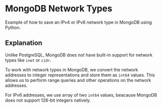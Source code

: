 # MongoDB Network Types

Example of how to save an IPv4 or IPv6 network type in MongoDB using Python.

## Explanation

Unlike PostgreSQL, MongoDB does not have built-in support for network types like `inet` or `cidr`.

To work with network types in MongoDB, we convert the network addresses to integer representations and store them as `int64` values. This allows us to perform range queries and other operations on the network addresses.

For IPv6 addresses, we use array of two `int64` values, beacause MongoDB does not support 128-bit integers natively.
